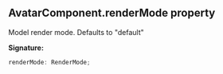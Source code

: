 
## AvatarComponent.renderMode property

Model render mode. Defaults to "default"

**Signature:**

```typescript
renderMode: RenderMode;
```
